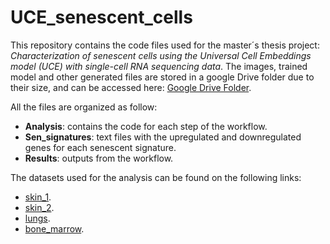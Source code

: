 # UCE_senescent_cells

This repository contains the code files used for the master´s thesis project: *Characterization of senescent cells using the Universal Cell Embeddings model (UCE) with single-cell RNA sequencing data*. The images, trained model and other generated files are stored in a google Drive folder due to their size, and can be accessed here: [Google Drive Folder](https://drive.google.com/drive/folders/1BR6MiHFtKXx8H6wRLqGsK2TGhRMWu3Do?usp=drive_link).

All the files are organized as follow:

- **Analysis**: contains the code for each step of the workflow.
- **Sen_signatures**: text files with the upregulated and downregulated genes for each senescent signature.
- **Results**: outputs from the workflow.

The datasets used for the analysis can be found on the following links:
- [skin_1]((https://www.ncbi.nlm.nih.gov/geo/query/acc.cgi?acc=GSE275846)).
- [skin_2]((https://www.ncbi.nlm.nih.gov/geo/query/acc.cgi?acc=GSE254758)).
- [lungs]((https://explore.data.humancellatlas.org/projects/c16a754f-5da3-46ed-8c1e-6426af2ef625/get-curl-command)).
- [bone_marrow]((https://www.ncbi.nlm.nih.gov/geo/query/acc.cgi?acc=GSE120221)).
